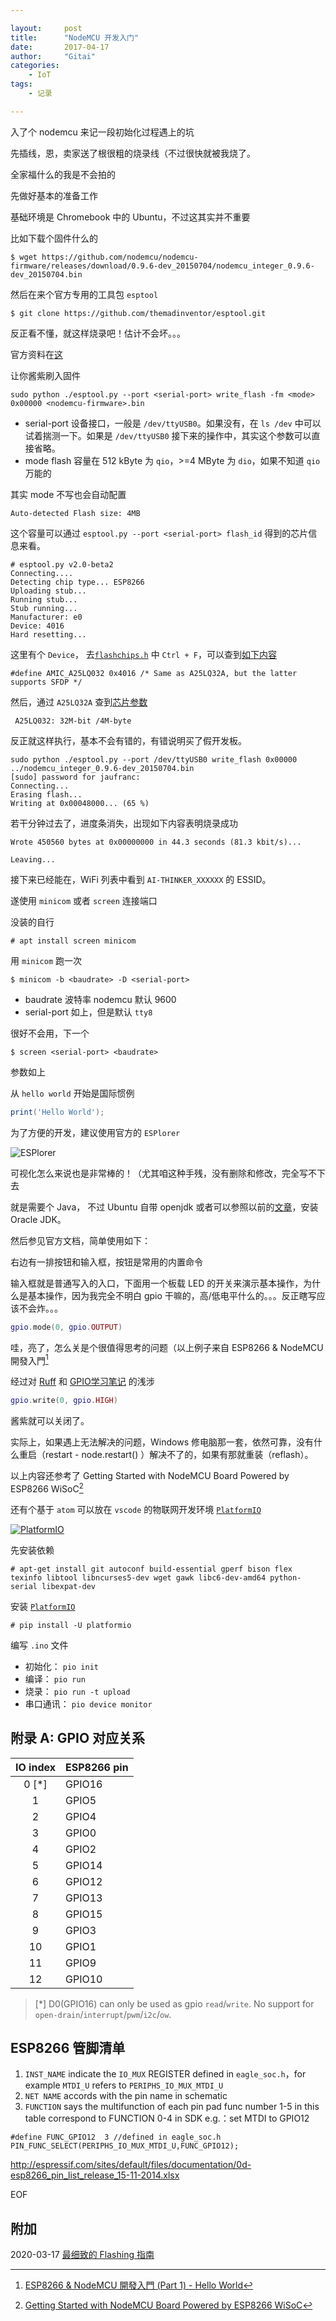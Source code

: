 ```yaml
---

layout:     post
title:      "NodeMCU 开发入门"
date:       2017-04-17
author:     "Gitai"
categories:
    - IoT
tags:
    - 记录

---
```


入了个 nodemcu 来记一段初始化过程遇上的坑

先插线，恩，卖家送了根很粗的烧录线（不过很快就被我烧了。

全家福什么的我是不会拍的

先做好基本的准备工作

基础环境是 Chromebook 中的 Ubuntu，不过这其实并不重要

<!--more-->

比如下载个固件什么的

```shell
$ wget https://github.com/nodemcu/nodemcu-firmware/releases/download/0.9.6-dev_20150704/nodemcu_integer_0.9.6-dev_20150704.bin
```
然后在来个官方专用的工具包 `esptool`

```shell
$ git clone https://github.com/themadinventor/esptool.git
```

反正看不懂，就这样烧录吧！估计不会坏。。。

官方资料在[这](https://nodemcu.readthedocs.io/en/master/en/flash/)

让你酱紫刷入固件

```shell
sudo python ./esptool.py --port <serial-port> write_flash -fm <mode> 0x00000 <nodemcu-firmware>.bin
```

* serial-port 设备接口，一般是 `/dev/ttyUSB0`。如果没有，在 `ls /dev` 中可以试着揣测一下。如果是 `/dev/ttyUSB0` 接下来的操作中，其实这个参数可以直接省略。
* mode flash 容量在 512 kByte 为 `qio`，>=4 MByte 为 `dio`，如果不知道 `qio` 万能的

其实 mode 不写也会自动配置

```shell
Auto-detected Flash size: 4MB
```

这个容量可以通过 `esptool.py --port <serial-port> flash_id` 得到的芯片信息来看。

```shell
# esptool.py v2.0-beta2
Connecting....
Detecting chip type... ESP8266
Uploading stub...
Running stub...
Stub running...
Manufacturer: e0
Device: 4016
Hard resetting...
```

这里有个 `Device`， 去[`flashchips.h`](https://code.coreboot.org/p/flashrom/source/tree/HEAD/trunk/flashchips.h) 中 `Ctrl + F`，可以查到[如下内容](https://code.coreboot.org/p/flashrom/source/tree/HEAD/trunk/flashchips.h#L117)

```
#define AMIC_A25LQ032 0x4016 /* Same as A25LQ32A, but the latter supports SFDP */
```

然后，通过 `A25LQ32A` 查到[芯片参数](http://www.alcom.nl/binarydata.aspx?type=doc/Amic_A25LQ032.pdf)

```
 A25LQ032: 32M-bit /4M-byte 
```

反正就这样执行，基本不会有错的，有错说明买了假开发板。

```shell
sudo python ./esptool.py --port /dev/ttyUSB0 write_flash 0x00000 ../nodemcu_integer_0.9.6-dev_20150704.bin 
[sudo] password for jaufranc: 
Connecting...
Erasing flash...
Writing at 0x00048000... (65 %)
```

若干分钟过去了，进度条消失，出现如下内容表明烧录成功

```
Wrote 450560 bytes at 0x00000000 in 44.3 seconds (81.3 kbit/s)...
 
Leaving...
```

接下来已经能在，WiFi 列表中看到 `AI-THINKER_XXXXXX` 的 ESSID。

遂使用 `minicom` 或者 `screen` 连接端口

没装的自行

```shell
# apt install screen minicom
```

用 `minicom` 跑一次

```shell
$ minicom -b <baudrate> -D <serial-port>
```

* baudrate 波特率 nodemcu 默认 9600
* serial-port 如上，但是默认 `tty8`

很好不会用，下一个


```shell
$ screen <serial-port> <baudrate>
```

参数如上

从 `hello world` 开始是国际惯例

```lua
print('Hello World');
```

为了方便的开发，建议使用官方的 `ESPlorer`

![ESPlorer](https://i.loli.net/2018/04/18/5ad75d97d0d1b.jpg)

可视化怎么来说也是非常棒的！（尤其咱这种手残，没有删除和修改，完全写不下去

就是需要个 Java， 不过 Ubuntu 自带 openjdk 或者可以参照以前的[文章](https://gitai.me/2015/07/06/linux-jdk-install/)，安装 Oracle JDK。

然后参见官方文档，简单使用如下：

右边有一排按钮和输入框，按钮是常用的内置命令

输入框就是普通写入的入口，下面用一个板载 LED 的开关来演示基本操作，为什么是基本操作，因为我完全不明白 gpio 干嘛的，高/低电平什么的。。。反正瞎写应该不会炸。。。

```lua
gpio.mode(0, gpio.OUTPUT)
```

哇，亮了，怎么关是个很值得思考的问题（以上例子来自 ESP8266 & NodeMCU 開發入門[^esp8266-nodemcu-iot-starter]

经过对 [Ruff](https://ruff.io/zh-cn/docs/gpio.html) 和 [GPIO学习笔记](http://www.jianshu.com/p/008339095fd6) 的浅涉

```lua
gpio.write(0, gpio.HIGH)
```

酱紫就可以关闭了。

实际上，如果遇上无法解决的问题，Windows 修电脑那一套，依然可靠，没有什么重启（restart - node.restart()
）解决不了的，如果有那就重装（reflash）。

以上内容还参考了 Getting Started with NodeMCU Board Powered by ESP8266 WiSoC[^getting-started-with-nodemcu-board-powered-by-esp8266-wisoc]

还有个基于 `atom` 可以放在 `vscode` 的物联网开发环境 [`PlatformIO`](http://platformio.org/)

[![PlatformIO](https://i.loli.net/2017/10/28/59f44fe4d7f2d.png)]((http://platformio.org/))

先安装依赖

```
# apt-get install git autoconf build-essential gperf bison flex texinfo libtool libncurses5-dev wget gawk libc6-dev-amd64 python-serial libexpat-dev
```

安装 [`PlatformIO`](http://platformio.org/) 

```
# pip install -U platformio
```

编写 `.ino` 文件

 * 初始化： `pio init` 
 * 编译： `pio run` 
 * 烧录： `pio run -t upload` 
 * 串口通讯： `pio device monitor`

## 附录 A: GPIO 对应关系

|IO index | ESP8266 pin
|  :---:  | :----------
|  0 [*]  |  GPIO16
|    1	  |  GPIO5
|    2	  |  GPIO4
|    3	  |  GPIO0
|    4	  |  GPIO2
|    5	  |  GPIO14
|    6	  |  GPIO12		
|    7	  |  GPIO13
|	 8	  |  GPIO15
|	 9	  |  GPIO3
|	 10	  |  GPIO1
|	 11	  |  GPIO9
|	 12	  |  GPIO10

> [*] D0(GPIO16) can only be used as gpio `read`/`write`. 
No support for `open-drain`/`interrupt`/`pwm`/`i2c`/`ow`.

## ESP8266 管脚清单

1. `INST_NAME` indicate the `IO_MUX` REGISTER defined in `eagle_soc.h`，for example `MTDI_U` refers to `PERIPHS_IO_MUX_MTDI_U`
2. `NET NAME` accords with the pin name in schematic
3. `FUNCTION` says the multifunction of each pin pad
func number 1-5 in this table correspond to FUNCTION 0-4 in SDK
e.g.：set MTDI to GPIO12
```
#define FUNC_GPIO12  3 //defined in eagle_soc.h
PIN_FUNC_SELECT(PERIPHS_IO_MUX_MTDI_U,FUNC_GPIO12);
```

http://espressif.com/sites/default/files/documentation/0d-esp8266_pin_list_release_15-11-2014.xlsx

EOF

## 附加

2020-03-17 [最细致的 Flashing 指南](https://github.com/jeelabs/esp-link/blob/master/FLASHING.md)

[^getting-started-with-nodemcu-board-powered-by-esp8266-wisoc]: [Getting Started with NodeMCU Board Powered by ESP8266 WiSoC](http://www.cnx-software.com/2015/10/29/getting-started-with-nodemcu-board-powered-by-esp8266-wisoc/)

[^esp8266-nodemcu-iot-starter]: [ESP8266 & NodeMCU 開發入門 (Part 1) - Hello World](https://wotcity.com/blog/2015/08/31/esp8266-nodemcu-iot-starter-part-1/)